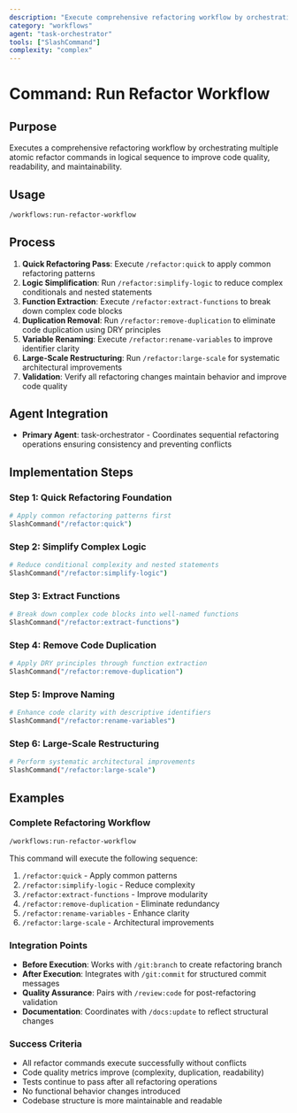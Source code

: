 ```yaml
---
description: "Execute comprehensive refactoring workflow by orchestrating atomic refactor commands in optimal sequence"
category: "workflows"
agent: "task-orchestrator"
tools: ["SlashCommand"]
complexity: "complex"
---
```


# Command: Run Refactor Workflow

## Purpose

Executes a comprehensive refactoring workflow by orchestrating multiple atomic refactor commands in logical sequence to improve code quality,
readability, and maintainability.

## Usage

```bash
/workflows:run-refactor-workflow
```

## Process

1. **Quick Refactoring Pass**: Execute `/refactor:quick` to apply common refactoring patterns
2. **Logic Simplification**: Run `/refactor:simplify-logic` to reduce complex conditionals and nested statements
3. **Function Extraction**: Execute `/refactor:extract-functions` to break down complex code blocks
4. **Duplication Removal**: Run `/refactor:remove-duplication` to eliminate code duplication using DRY principles
5. **Variable Renaming**: Execute `/refactor:rename-variables` to improve identifier clarity
6. **Large-Scale Restructuring**: Run `/refactor:large-scale` for systematic architectural improvements
7. **Validation**: Verify all refactoring changes maintain behavior and improve code quality

## Agent Integration

- **Primary Agent**: task-orchestrator - Coordinates sequential refactoring operations ensuring consistency and preventing conflicts

## Implementation Steps

### Step 1: Quick Refactoring Foundation

```bash
# Apply common refactoring patterns first
SlashCommand("/refactor:quick")
```

### Step 2: Simplify Complex Logic

```bash
# Reduce conditional complexity and nested statements
SlashCommand("/refactor:simplify-logic")
```

### Step 3: Extract Functions

```bash
# Break down complex code blocks into well-named functions
SlashCommand("/refactor:extract-functions")
```

### Step 4: Remove Code Duplication

```bash
# Apply DRY principles through function extraction
SlashCommand("/refactor:remove-duplication")
```

### Step 5: Improve Naming

```bash
# Enhance code clarity with descriptive identifiers
SlashCommand("/refactor:rename-variables")
```

### Step 6: Large-Scale Restructuring

```bash
# Perform systematic architectural improvements
SlashCommand("/refactor:large-scale")
```

## Examples

### Complete Refactoring Workflow

```bash
/workflows:run-refactor-workflow
```

This command will execute the following sequence:

1. `/refactor:quick` - Apply common patterns
2. `/refactor:simplify-logic` - Reduce complexity
3. `/refactor:extract-functions` - Improve modularity
4. `/refactor:remove-duplication` - Eliminate redundancy
5. `/refactor:rename-variables` - Enhance clarity
6. `/refactor:large-scale` - Architectural improvements

### Integration Points

- **Before Execution**: Works with `/git:branch` to create refactoring branch
- **After Execution**: Integrates with `/git:commit` for structured commit messages
- **Quality Assurance**: Pairs with `/review:code` for post-refactoring validation
- **Documentation**: Coordinates with `/docs:update` to reflect structural changes

### Success Criteria

- All refactor commands execute successfully without conflicts
- Code quality metrics improve (complexity, duplication, readability)
- Tests continue to pass after all refactoring operations
- No functional behavior changes introduced
- Codebase structure is more maintainable and readable
